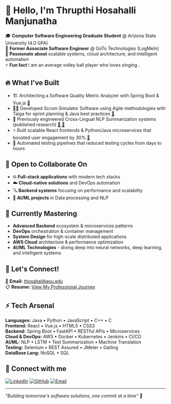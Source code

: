  # 👋 Hello, I'm Thrupthi Hosahalli Manjunatha

🎓 **Computer Software Engineering Graduate Student** @ Arizona State University (4.0 GPA)  
💼 **Former Associate Software Engineer** @ GoTo Technologies (LogMeIn)     
🚀 **Passionate about** scalable systems, cloud architecture, and intelligent automation     
⚡ **Fun fact** I am an average volley ball player who loves singing .

## 🔥 What I've Built
- 🏗️ Architecting a Software Quality Metric Analyzer with Spring Boot & Vue.js [🔗](https://github.com/HiteshKolluru-asu/SER516-Spr25-JavaB-3)
- 🏃‍♂️ Developed Scrum Simulator Software using Agile methodologies with Taiga for sprint planning & Java best practices [🔗](https://github.com/SER515asu/ser515-agile-avengers)
- 🤖 Previously engineered Cross-Lingual NLP Summarization systems (published research) [🔗 📄](https://ieeexplore.ieee.org/document/9776655)
- ⚡ Built scalable React frontends & Python/Java microservices that boosted user engagement by 30% [🔗](https://github.com/HiteshKolluru-asu/SER516-Spr25-JavaB-3)
- 🔧 Automated testing pipelines that reduced testing cycles from days to hours

## 🎯 Open to Collaborate On
- 🌐 **Full-stack applications** with modern tech stacks
- ☁️ **Cloud-native solutions** and DevOps automation
- 🔍 **Backend systems** focusing on performance and scalability
- 🤖 **AI/ML projects** in Data processing and NLP

## 🌱 Currently Mastering
- **Advanced Backend** ecosystem & microservices patterns
- **DevOps** orchestration & container management
- **System Design** for high-scale distributed applications
- **AWS Cloud** architecture & performance optimization
- **AI/ML Technologies** - diving deep into neural networks, deep learning, and intelligent systems

## 💬 Let's Connect!
📧 **Email:** [thosahal@asu.edu](mailto:thrupthihmt22@gmail.com)  
📋 **Resume:** [View My Professional Journey](https://drive.google.com/file/d/1jXlPLl9lDOO9EA-7IuUPz2ZD3xKKujHP/view?usp=sharing)  


## ⚡ Tech Arsenal
**Languages:** Java • Python • JavaScript • C++ • C  
**Frontend:** React • Vue.js • HTML5 • CSS3  
**Backend:** Spring Boot • FastAPI • RESTful APIs • Microservices  
**Cloud & DevOps:** AWS • Docker • Kubernetes • Jenkins • CI/CD   
**AI/ML:** NLP • LSTM • Text Summarization • Machine Translation  
**Testing:** Selenium • REST Assured • JMeter • Gatling    
**DataBase Lang:** NoSQL • SQL 

## 🤝 Connect with me
[![LinkedIn](https://img.shields.io/badge/LinkedIn-0077B5?style=for-the-badge&logo=linkedin&logoColor=white)](https://linkedin.com/in/thrupthihm)
[![GitHub](https://img.shields.io/badge/GitHub-181717?style=for-the-badge&logo=github&logoColor=white)](https://github.com/thrupthihm)
[![Email](https://img.shields.io/badge/Email-D14836?style=for-the-badge&logo=gmail&logoColor=white)](mailto:thosahal@asu.edu)

---
*"Building tomorrow's software solutions, one commit at a time"* 🚀
